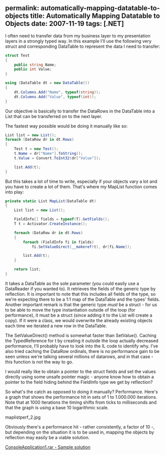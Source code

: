 permalink: automatically-mapping-datatable-to-objects
title: Automatically Mapping Datatable to Objects
date: 2007-11-19
tags: [.NET]
---
I often need to transfer data from my business layer to my presentation layers in a strongly typed way. In this example I'll use the following very struct and corresponding DataTable to represent the data I need to transfer:

```csharp
struct Test
{
	public string Name;
	public int Value;
}

using (DataTable dt = new DataTable())
{
	dt.Columns.Add("Name", typeof(string));
	dt.Columns.Add("Value", typeof(int));
}
```

Our objective is basically to transfer the DataRows in the DataTable into a List that can be transferred on to the next layer.

The fastest way possible would be doing it manually like so:

```csharp
List list = new List();
foreach (DataRow dr in dt.Rows)
{
	Test t = new Test();
	t.Name = dr["Name"].ToString();
	t.Value = Convert.ToInt32(dr["Value"]);

	list.Add(t);
}
```

But this takes a lot of time to write, especially if your objects vary a lot and you have to create a lot of them. That's where my MapList function comes into play:

```csharp
private static List MapList(DataTable dt)
{
	List list = new List();

	FieldInfo[] fields = typeof(T).GetFields();
	T t = Activator.CreateInstance();

	foreach (DataRow dr in dt.Rows)
	{
		foreach (FieldInfo fi in fields)
			fi.SetValueDirect(__makeref(t), dr[fi.Name]);

		list.Add(t);
	}

	return list;
}
```

It takes a DataTable as the sole parameter (you could easily use a DataReader if you wanted to). It retrieves the fields of the generic type by reflection. It is important to note that this includes all fields of the type, so we're expecting there to be a 1:1 map of the DataTable and the types' fields. Another important remark is that the generic type *must* be a struct - for us to be able to move the type instantiation outside of the loop (for performance), it must be a struct (since adding it to the List will create a copy). If it were a class, we would overwrite the already existing objects each time we iterated a new row in the DataTable.

The SetValueDirect() method is somewhat faster than SetValue(). Caching the TypedReference for t by creating it outside the loop actually decreased performance, I'll probably have to look into the IL code to identify why. I've also tried caching the DataRow ordinals, there is no performance gain to be seen unless we're talking several millions of datarows, and in that case - this function is not the way to go.

I would really like to obtain a pointer to the struct fields and set the values directly using some unsafe pointer magic - anyone know how to obtain a pointer to the field hiding behind the FieldInfo type we get by reflection?

So what's the catch as opposed to doing it manually? Performance. Here's a graph that shows the performance hit in sets of 1 to 1.000.000 iterations. Note that at 1000 iterations the timing shifts from ticks to milliseconds and that the graph is using a base 10 logarithmic scale.

maplistperf_2.jpg

Obviously there's a performance hit - rather consistently, a factor of 10 -, but depending on the situation it is to be used in, mapping the objects by reflection may easily be a viable solution.

[ConsoleApplication1.rar - Sample solution](http://improve.dk/wp-content/uploads/2007/11/ConsoleApplication1.rar)
